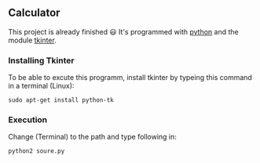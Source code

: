 ## Calculator

This project is already finished :smiley:
It's programmed with [python](https://www.python.org/) 
and the module [tkinter](https://wiki.python.org/moin/TkInter).

### Installing Tkinter
To be able to excute this programm, install tkinter by typeing this command in a terminal (Linux):
```
sudo apt-get install python-tk
```

### Execution
Change (Terminal) to the path and type following in:
```
python2 soure.py
```
